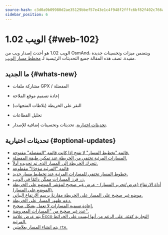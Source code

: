 ```yaml
---
source-hash: c3d0a9b09980d2ae35129bbef57e43e1c4f948f2fffc6bf82f402c766a05620e
sidebar_position: 6
---
```


# الويب 1.02 {#web-102}

الويب 1.02 هو أحدث إصدار ويب من OsmAnd، ويتضمن ميزات وتحسينات جديدة مفيدة. تصف هذه المقالة جميع التحديثات الرئيسية لـ [مخطط مسار الويب](../user/web/index.md).

## ما الجديد {#whats-new}

- مشاركة ملفات GPX / المفضلة
- إعادة تصميم موقع الملاحة
- النقر على الخريطة (بلاطات المتجهات)
- تحليل القطاعات

- [تحديثات اختيارية](#optional-updates). تحديثات وتحسينات إضافية للإصدار.

## تحديثات اختيارية {#optional-updates}

- [قائمة "تخطيط المسار" لا تفتح إذا كانت قائمة "المفضلة" مفتوحة.](https://github.com/osmandapp/web/issues/706)
- [المسارات المرئية تختفي من الخريطة عند تمكين طبقة المفضلة.](https://github.com/osmandapp/web/issues/746)
- [تتحرك الخريطة إلى المسار الذي تم تحديده أولاً.](https://github.com/osmandapp/web/issues/728)
- [قائمة "المرئية مؤخرًا" مقطوعة](https://github.com/osmandapp/web/issues/743)
- [خطوط المسار تختفي للمسارات المرئية عند تخطيط مسار جديد.](https://github.com/osmandapp/web/issues/745)
- [زر فرز المسارات ممكّن دائمًا في الويب.](https://github.com/osmandapp/web/issues/649)
- [أداة الارتفاع (عرض/تحرير المسار) - عرض غير صحيح لمؤشر الموضع على الخريطة (الموضع على المسار).](https://github.com/osmandapp/web/issues/767)
- [موضع غير صحيح على المسار على الخريطة مقارنةً برسم الارتفاع البياني.](https://github.com/osmandapp/web/issues/727)
- [دعم ظهور المسار على الخريطة.](https://github.com/osmandapp/web/issues/711)
- [إعادة تسمية المسارات لا تعمل بشكل صحيح.](https://github.com/osmandapp/web/issues/744)
- [عدد غير صحيح من "المسارات المعروضة".](https://github.com/osmandapp/web/issues/798)
- [يتم عرض علامة Ecco التجارية كفئة، على الرغم من أنها ليست على الخرائط المرئية.](https://github.com/osmandapp/web/issues/807)
- [يتم إنشاء المسار بعلامتين `rte`.](https://github.com/osmandapp/OsmAnd-iOS/issues/4466)